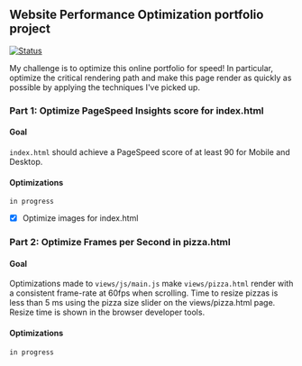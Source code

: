 ## Website Performance Optimization portfolio project

[![Status](https://img.shields.io/badge/status-in%20progress-yellow.svg)]()

My challenge is to optimize this online portfolio for speed! In particular, optimize the critical rendering path and make this page render as quickly as possible by applying the techniques I've picked up.

### Part 1: Optimize PageSpeed Insights score for index.html

#### Goal 

`index.html` should achieve a PageSpeed score of at least 90 for Mobile and Desktop.

#### Optimizations

`in progress`

- [x] Optimize images for index.html

### Part 2: Optimize Frames per Second in pizza.html

#### Goal

Optimizations made to `views/js/main.js` make `views/pizza.html` render with a consistent frame-rate at 60fps when scrolling.
Time to resize pizzas is less than 5 ms using the pizza size slider on the views/pizza.html page. Resize time is shown in the browser developer tools.

#### Optimizations

`in progress`